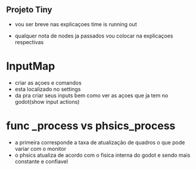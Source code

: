 ## Projeto Tiny

- vou ser breve nas explicaçoes time is running out

- qualquer nota de nodes ja passados vou colocar na explicaçoes respectivas


# InputMap

 - criar as açoes e comandos
 - esta localizado no settings
 - da pra criar seus inputs bem como ver as açoes que ja tem no godot(show input actions)
 
# func _process vs phsics_process

 - a primeira corresponde a taxa de atualização de quadros o que pode variar com o monitor
 - o phsics atualiza de acordo com o fisica interna do godot e sendo mais constante e confiavel